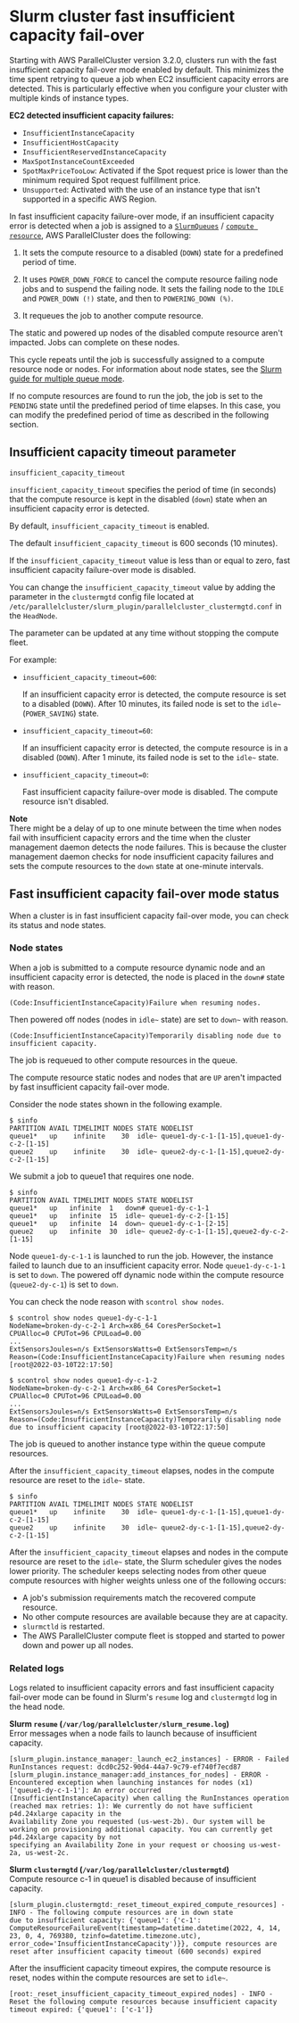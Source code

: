 # Slurm cluster fast insufficient capacity fail\-over<a name="slurm-short-capacity-fail-mode-v3"></a>

Starting with AWS ParallelCluster version 3\.2\.0, clusters run with the fast insufficient capacity fail\-over mode enabled by default\. This minimizes the time spent retrying to queue a job when EC2 insufficient capacity errors are detected\. This is particularly effective when you configure your cluster with multiple kinds of instance types\.

**EC2 detected insufficient capacity failures:**
+ `InsufficientInstanceCapacity`
+ `InsufficientHostCapacity`
+ `InsufficientReservedInstanceCapacity`
+ `MaxSpotInstanceCountExceeded`
+ `SpotMaxPriceTooLow`: Activated if the Spot request price is lower than the minimum required Spot request fulfillment price\.
+ `Unsupported`: Activated with the use of an instance type that isn't supported in a specific AWS Region\.

In fast insufficient capacity failure\-over mode, if an insufficient capacity error is detected when a job is assigned to a [`SlurmQueues`](Scheduling-v3.md#Scheduling-v3-SlurmQueues) / [`compute resource`](Scheduling-v3.md#Scheduling-v3-SlurmQueues-ComputeResources), AWS ParallelCluster does the following:

1. It sets the compute resource to a disabled \(`DOWN`\) state for a predefined period of time\.

1. It uses `POWER_DOWN_FORCE` to cancel the compute resource failing node jobs and to suspend the failing node\. It sets the failing node to the `IDLE` and `POWER_DOWN (!)` state, and then to `POWERING_DOWN (%)`\.

1. It requeues the job to another compute resource\.

The static and powered up nodes of the disabled compute resource aren't impacted\. Jobs can complete on these nodes\.

This cycle repeats until the job is successfully assigned to a compute resource node or nodes\. For information about node states, see the [Slurm guide for multiple queue mode](multiple-queue-mode-slurm-user-guide-v3.md)\.

If no compute resources are found to run the job, the job is set to the `PENDING` state until the predefined period of time elapses\. In this case, you can modify the predefined period of time as described in the following section\.

## Insufficient capacity timeout parameter<a name="slurm-short-capacity-fail-mode-parameter-v3"></a>

`insufficient_capacity_timeout`

`insufficient_capacity_timeout` specifies the period of time \(in seconds\) that the compute resource is kept in the disabled \(`down`\) state when an insufficient capacity error is detected\.

By default, `insufficient_capacity_timeout` is enabled\.

The default `insufficient_capacity_timeout` is 600 seconds \(10 minutes\)\.

If the `insufficient_capacity_timeout` value is less than or equal to zero, fast insufficient capacity failure\-over mode is disabled\.

You can change the `insufficient_capacity_timeout` value by adding the parameter in the `clustermgtd` config file located at `/etc/parallelcluster/slurm_plugin/parallelcluster_clustermgtd.conf` in the `HeadNode`\.

The parameter can be updated at any time without stopping the compute fleet\.

For example:
+ `insufficient_capacity_timeout=600`:

  If an insufficient capacity error is detected, the compute resource is set to a disabled \(`DOWN`\)\. After 10 minutes, its failed node is set to the `idle~` \(`POWER_SAVING`\) state\.
+ `insufficient_capacity_timeout=60`:

  If an insufficient capacity error is detected, the compute resource is in a disabled \(`DOWN`\)\. After 1 minute, its failed node is set to the `idle~` state\.
+ `insufficient_capacity_timeout=0`:

  Fast insufficient capacity failure\-over mode is disabled\. The compute resource isn't disabled\.

**Note**  
There might be a delay of up to one minute between the time when nodes fail with insufficient capacity errors and the time when the cluster management daemon detects the node failures\. This is because the cluster management daemon checks for node insufficient capacity failures and sets the compute resources to the `down` state at one\-minute intervals\.

## Fast insufficient capacity fail\-over mode status<a name="slurm-short-capacity-fail-mode-status-v3"></a>

When a cluster is in fast insufficient capacity fail\-over mode, you can check its status and node states\.

### Node states<a name="slurm-short-capacity-fail-mode-nodes-v3"></a>

When a job is submitted to a compute resource dynamic node and an insufficient capacity error is detected, the node is placed in the `down#` state with reason\.

```
(Code:InsufficientInstanceCapacity)Failure when resuming nodes.
```

Then powered off nodes \(nodes in `idle~` state\) are set to `down~` with reason\.

```
(Code:InsufficientInstanceCapacity)Temporarily disabling node due to insufficient capacity.
```

The job is requeued to other compute resources in the queue\.

The compute resource static nodes and nodes that are `UP` aren't impacted by fast insufficient capacity fail\-over mode\.

Consider the node states shown in the following example\.

```
$ sinfo
PARTITION AVAIL TIMELIMIT NODES STATE NODELIST
queue1*   up    infinite    30  idle~ queue1-dy-c-1-[1-15],queue1-dy-c-2-[1-15]
queue2    up    infinite    30  idle~ queue2-dy-c-1-[1-15],queue2-dy-c-2-[1-15]
```

We submit a job to queue1 that requires one node\.

```
$ sinfo
PARTITION AVAIL TIMELIMIT NODES STATE NODELIST
queue1*   up   infinite  1   down# queue1-dy-c-1-1
queue1*   up   infinite  15  idle~ queue1-dy-c-2-[1-15]
queue1*   up   infinite  14  down~ queue1-dy-c-1-[2-15]
queue2    up   infinite  30  idle~ queue2-dy-c-1-[1-15],queue2-dy-c-2-[1-15]
```

Node `queue1-dy-c-1-1` is launched to run the job\. However, the instance failed to launch due to an insufficient capacity error\. Node `queue1-dy-c-1-1` is set to `down`\. The powered off dynamic node within the compute resource \(`queue2-dy-c-1`\) is set to `down`\.

You can check the node reason with `scontrol show nodes`\.

```
$ scontrol show nodes queue1-dy-c-1-1
NodeName=broken-dy-c-2-1 Arch=x86_64 CoresPerSocket=1 
CPUAlloc=0 CPUTot=96 CPULoad=0.00
...
ExtSensorsJoules=n/s ExtSensorsWatts=0 ExtSensorsTemp=n/s
Reason=(Code:InsufficientInstanceCapacity)Failure when resuming nodes [root@2022-03-10T22:17:50]
   
$ scontrol show nodes queue1-dy-c-1-2
NodeName=broken-dy-c-2-1 Arch=x86_64 CoresPerSocket=1 
CPUAlloc=0 CPUTot=96 CPULoad=0.00
...
ExtSensorsJoules=n/s ExtSensorsWatts=0 ExtSensorsTemp=n/s
Reason=(Code:InsufficientInstanceCapacity)Temporarily disabling node due to insufficient capacity [root@2022-03-10T22:17:50]
```

The job is queued to another instance type within the queue compute resources\.

After the `insufficient_capacity_timeout` elapses, nodes in the compute resource are reset to the `idle~` state\.

```
$ sinfo
PARTITION AVAIL TIMELIMIT NODES STATE NODELIST
queue1*   up    infinite    30  idle~ queue1-dy-c-1-[1-15],queue1-dy-c-2-[1-15]
queue2    up    infinite    30  idle~ queue2-dy-c-1-[1-15],queue2-dy-c-2-[1-15]
```

After the `insufficient_capacity_timeout` elapses and nodes in the compute resource are reset to the `idle~` state, the Slurm scheduler gives the nodes lower priority\. The scheduler keeps selecting nodes from other queue compute resources with higher weights unless one of the following occurs:
+ A job's submission requirements match the recovered compute resource\.
+ No other compute resources are available because they are at capacity\.
+ `slurmctld` is restarted\.
+ The AWS ParallelCluster compute fleet is stopped and started to power down and power up all nodes\.

### Related logs<a name="slurm-protected-mode-logs-v3"></a>

Logs related to insufficient capacity errors and fast insufficient capacity fail\-over mode can be found in Slurm's `resume` log and `clustermgtd` log in the head node\.

**Slurm `resume` \(`/var/log/parallelcluster/slurm_resume.log`\)**  
Error messages when a node fails to launch because of insufficient capacity\.  

```
[slurm_plugin.instance_manager:_launch_ec2_instances] - ERROR - Failed RunInstances request: dcd0c252-90d4-44a7-9c79-ef740f7ecd87
[slurm_plugin.instance_manager:add_instances_for_nodes] - ERROR - Encountered exception when launching instances for nodes (x1) ['queue1-dy-c-1-1']: An error occurred 
(InsufficientInstanceCapacity) when calling the RunInstances operation (reached max retries: 1): We currently do not have sufficient p4d.24xlarge capacity in the 
Availability Zone you requested (us-west-2b). Our system will be working on provisioning additional capacity. You can currently get p4d.24xlarge capacity by not 
specifying an Availability Zone in your request or choosing us-west-2a, us-west-2c.
```

**Slurm `clustermgtd` \(`/var/log/parallelcluster/clustermgtd`\)**  
Compute resource c\-1 in queue1 is disabled because of insufficient capacity\.  

```
[slurm_plugin.clustermgtd:_reset_timeout_expired_compute_resources] - INFO - The following compute resources are in down state 
due to insufficient capacity: {'queue1': {'c-1': ComputeResourceFailureEvent(timestamp=datetime.datetime(2022, 4, 14, 23, 0, 4, 769380, tzinfo=datetime.timezone.utc), 
error_code='InsufficientInstanceCapacity')}}, compute resources are reset after insufficient capacity timeout (600 seconds) expired
```
After the insufficient capacity timeout expires, the compute resource is reset, nodes within the compute resources are set to `idle~`\.  

```
[root:_reset_insufficient_capacity_timeout_expired_nodes] - INFO - Reset the following compute resources because insufficient capacity 
timeout expired: {'queue1': ['c-1']}
```